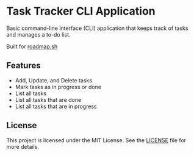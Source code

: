 # Task Tracker CLI Application
Basic command-line interface (CLI) application that keeps track of tasks and manages a to-do list.

Built for [roadmap.sh](https://roadmap.sh/projects/task-tracker)

## Features
- Add, Update, and Delete tasks
- Mark tasks as in progress or done
- List all tasks
- List all tasks that are done
- List all tasks that are in progress

## License
This project is licensed under the MIT License. See the [LICENSE](LICENSE.md) file for more details.
